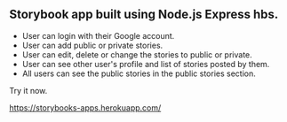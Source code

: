 ## Storybook app built using Node.js Express hbs.

- User can login with their Google account.
- User can add public or private stories.
- User can edit, delete or change the stories to public or private.
- User can see other user's profile and list of stories posted by them.
- All users can see the public stories in the public stories section.

Try it now.

https://storybooks-apps.herokuapp.com/
